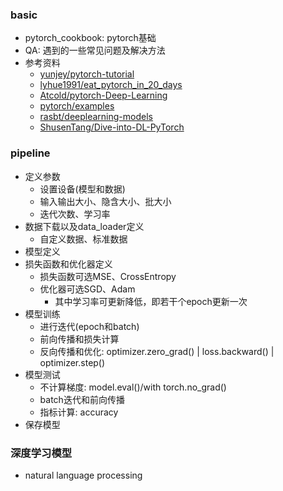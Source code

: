 ### basic
- pytorch_cookbook: pytorch基础
- QA: 遇到的一些常见问题及解决方法
- 参考资料
    - [yunjey/pytorch-tutorial](https://github.com/yunjey/pytorch-tutorial)
    - [lyhue1991/eat_pytorch_in_20_days](https://github.com/lyhue1991/eat_pytorch_in_20_days)
    - [Atcold/pytorch-Deep-Learning](https://github.com/Atcold/pytorch-Deep-Learning)
    - [pytorch/examples](https://github.com/pytorch/examples)
    - [rasbt/deeplearning-models](https://github.com/rasbt/deeplearning-models)
    - [ShusenTang/Dive-into-DL-PyTorch](https://github.com/ShusenTang/Dive-into-DL-PyTorch)

### pipeline
- 定义参数
    - 设置设备(模型和数据)
    - 输入输出大小、隐含大小、批大小
    - 迭代次数、学习率
- 数据下载以及data_loader定义
    - 自定义数据、标准数据
- 模型定义
- 损失函数和优化器定义
    - 损失函数可选MSE、CrossEntropy
    - 优化器可选SGD、Adam
        - 其中学习率可更新降低，即若干个epoch更新一次
- 模型训练
    - 进行迭代(epoch和batch)
    - 前向传播和损失计算
    - 反向传播和优化: optimizer.zero_grad() | loss.backward() | optimizer.step()
- 模型测试
    - 不计算梯度: model.eval()/with torch.no_grad()
    - batch迭代和前向传播
    - 指标计算: accuracy
- 保存模型

### 深度学习模型
- natural language processing